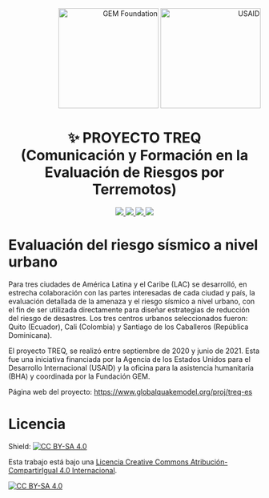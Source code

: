 <div align='right'>
  <img src="https://upload.wikimedia.org/wikipedia/commons/thumb/5/5b/Global_Earthquake_Model_Logo.png/440px-Global_Earthquake_Model_Logo.png" alt="GEM Foundation" width="200"/>
  <img src="https://upload.wikimedia.org/wikipedia/commons/1/17/USAID-Identity.svg" alt="USAID" width="200"/>
</div>

<div align='center'>

  # ✨ PROYECTO TREQ <br/> (Comunicación y Formación en la Evaluación de Riesgos por Terremotos)


<a href='Quito'>

<img src='https://img.shields.io/badge/QUITO-blue?style=for-the-badge'>

</a>

<a href='Cali'>

<img src='https://img.shields.io/badge/CALI-green?style=for-the-badge'>

</a>
</a>

<a href='Santiago'>

<img src='https://img.shields.io/badge/SANTIAGO_DLC-yellow?style=for-the-badge'>

</a>

<a href='Licencia.txt'>

<img src='https://img.shields.io/badge/LICENSE-orange?style=for-the-badge'>

</a>

</div>

# Evaluación del riesgo sísmico a nivel urbano

Para tres ciudades de América Latina y el Caribe (LAC) se desarrolló, en estrecha colaboración con las partes interesadas de cada ciudad y país, la evaluación detallada de la amenaza y el riesgo sísmico a nivel urbano, con el fin de ser utilizada directamente para diseñar estrategias de reducción del riesgo de desastres.
Los tres centros urbanos seleccionados fueron: Quito (Ecuador), Cali (Colombia) y Santiago de los Caballeros (República Dominicana).

El proyecto TREQ, se realizó entre septiembre de 2020 y junio de 2021. Esta fue una iniciativa financiada por la Agencia de los Estados Unidos para el Desarrollo Internacional (USAID) y la oficina para la asistencia humanitaria (BHA) y coordinada por la Fundación GEM.


Página web del proyecto: https://www.globalquakemodel.org/proj/treq-es


# Licencia
Shield: [![CC BY-SA 4.0][cc-by-sa-shield]][cc-by-sa]

Esta trabajo está bajo una
[Licencia Creative Commons Atribución-CompartirIgual 4.0 Internacional][cc-by-sa].

[![CC BY-SA 4.0][cc-by-sa-image]][cc-by-sa]

[cc-by-sa]: https://creativecommons.org/licenses/by-sa/4.0/deed.es
[cc-by-sa-image]: https://licensebuttons.net/l/by-sa/4.0/88x31.png
[cc-by-sa-shield]: https://img.shields.io/badge/License-CC%20BY--SA%204.0-lightgrey.svg